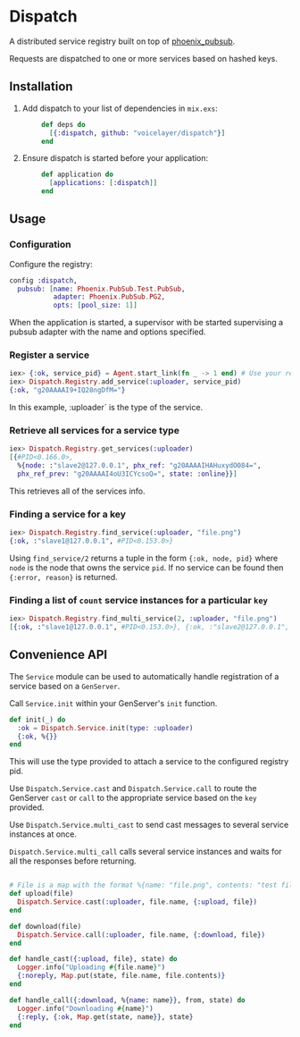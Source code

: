 # Dispatch

A distributed service registry built on top of [phoenix_pubsub](https://github.com/phoenixframework/phoenix_pubsub).

Requests are dispatched to one or more services based on hashed keys.

## Installation

  1. Add dispatch to your list of dependencies in `mix.exs`:

```elixir
        def deps do
          [{:dispatch, github: "voicelayer/dispatch"}]
        end
```

  2. Ensure dispatch is started before your application:

```elixir
        def application do
          [applications: [:dispatch]]
        end
```

## Usage

### Configuration

Configure the registry:

```elixir
config :dispatch,
  pubsub: [name: Phoenix.PubSub.Test.PubSub, 
           adapter: Phoenix.PubSub.PG2,
           opts: [pool_size: 1]]
```

When the application is started, a supervisor with be started supervising
a pubsub adapter with the name and options specified.

### Register a service

```elixir
iex> {:ok, service_pid} = Agent.start_link(fn _ -> 1 end) # Use your real service here
iex> Dispatch.Registry.add_service(:uploader, service_pid)
{:ok, "g20AAAAI9+IQ28ngDfM="}
```

In this example, :uploader` is the type of the service.

### Retrieve all services for a service type

```elixir
iex> Dispatch.Registry.get_services(:uploader)
[{#PID<0.166.0>,
  %{node: :"slave2@127.0.0.1", phx_ref: "g20AAAAIHAHuxydO084=",
  phx_ref_prev: "g20AAAAI4oU3ICYcsoQ=", state: :online}}]
```

This retrieves all of the services info.

### Finding a service for a key

```elixir
iex> Dispatch.Registry.find_service(:uploader, "file.png")
{:ok, :"slave1@127.0.0.1", #PID<0.153.0>}
```

Using `find_service/2` returns a tuple in the form `{:ok, node, pid}` where
`node` is the node that owns the service `pid`. If no service can be
found then `{:error, reason}` is returned.

### Finding a list of `count` service instances for a particular `key`

```elixir
iex> Dispatch.Registry.find_multi_service(2, :uploader, "file.png")
[{:ok, :"slave1@127.0.0.1", #PID<0.153.0>}, {:ok, :"slave2@127.0.0.1", #PID<0.145.0>}]
```

## Convenience API

The `Service` module can be used to automatically handle registration of a service 
based on a `GenServer`.

Call `Service.init` within your GenServer's `init` function.

```elixir
def init(_) do
  :ok = Dispatch.Service.init(type: :uploader)
  {:ok, %{}}
end
```

This will use the type provided to attach a service to the configured registry
pid.

Use `Dispatch.Service.cast` and `Dispatch.Service.call` to route the GenServer `cast` or `call`
to the appropriate service based on the `key` provided.

Use `Dispatch.Service.multi_cast` to send cast messages to several service instances at once.

`Dispatch.Service.multi_call` calls several service instances and waits
for all the responses before returning.

```elixir

# File is a map with the format %{name: "file.png", contents: "test file"} 
def upload(file)
  Dispatch.Service.cast(:uploader, file.name, {:upload, file})
end

def download(file)
  Dispatch.Service.call(:uploader, file.name, {:download, file})
end

def handle_cast({:upload, file}, state) do
  Logger.info("Uploading #{file.name}")
  {:noreply, Map.put(state, file.name, file.contents)}
end

def handle_call({:download, %{name: name}}, from, state) do
  Logger.info("Downloading #{name}")
  {:reply, {:ok, Map.get(state, name}}, state}
end
```

